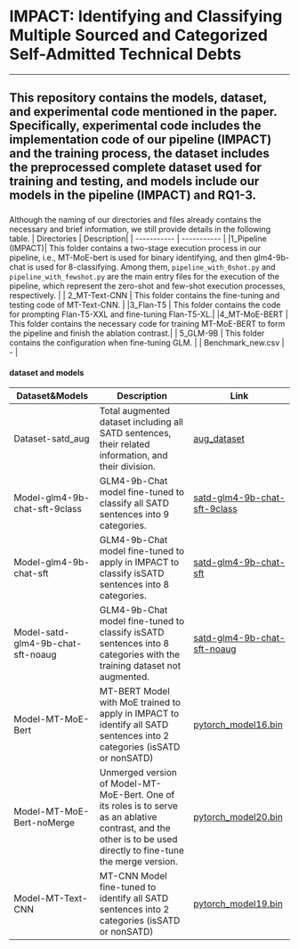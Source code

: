 # IMPACT: Identifying and Classifying Multiple Sourced and Categorized Self-Admitted Technical Debts
---
This  repository contains the models, dataset, and experimental code mentioned in the paper. Specifically, experimental code includes the implementation code of our pipeline (IMPACT) and the training process, the dataset includes the preprocessed complete dataset used for training and testing, and models include our models in the pipeline (IMPACT) and RQ1-3. 
---
### 
Although the naming of our directories and files already contains the necessary and brief information, we still provide details in the following table.
| Directories | Description|
| ----------- | ----------- |
|1_Pipeline (IMPACT)| This folder contains a two-stage execution process in our pipeline, i.e., MT-MoE-bert is used for binary identifying, and then glm4-9b-chat is used for 8-classifying. Among them, `pipeline_with_0shot.py` and `pipeline_with_fewshot.py` are the main entry files for the execution of the pipeline, which represent the zero-shot and few-shot execution processes, respectively. |
| 2_MT-Text-CNN | This folder contains the fine-tuning and testing code of MT-Text-CNN. |
|3_Flan-T5 | This folder contains the code for prompting Flan-T5-XXL and fine-tuning Flan-T5-XL.|
|4_MT-MoE-BERT | This folder contains the necessary code for training MT-MoE-BERT to form the pipeline and finish the ablation contrast.|
| 5_GLM-9B | This folder contains the configuration when fine-tuning GLM. |
| Benchmark_new.csv | - |


#### dataset and models

| Dataset&Models| Description | Link |
| ----------- | ----------- | --------- |
| Dataset-satd_aug | Total augmented dataset including all SATD sentences, their related information, and their division. | [aug_dataset](https://box.nju.edu.cn/library/9b4776c1-af53-4cec-b7c6-60a33f918280/SATD-IMPACT/aug_dataset) |
| Model-glm4-9b-chat-sft-9class | GLM4-9b-Chat model fine-tuned to classify all SATD sentences into 9 categories. | [satd-glm4-9b-chat-sft-9class](https://huggingface.co/chaos1203/satd-glm4-9b-chat-sft-9class) |
| Model-glm4-9b-chat-sft | GLM4-9b-Chat model fine-tuned to apply in IMPACT to classify isSATD sentences into 8 categories. | [satd-glm4-9b-chat-sft](https://huggingface.co/chaos1203/satd-glm4-9b-chat-sft) |
| Model-satd-glm4-9b-chat-sft-noaug | GLM4-9b-Chat model fine-tuned to classify isSATD sentences into 8 categories with the training dataset not augmented. | [satd-glm4-9b-chat-sft-noaug](https://huggingface.co/chaos1203/satd-glm4-9b-chat-sft-noaug) |
| Model-MT-MoE-Bert | MT-BERT Model with MoE trained to apply in IMPACT to identify all SATD sentences into 2 categories (isSATD or nonSATD) | [pytorch_model16.bin](https://box.nju.edu.cn/f/a9455caeac9547159ff2/?dl=1) |
| Model-MT-MoE-Bert-noMerge | Unmerged version of Model-MT-MoE-Bert. One of its roles is to serve as an ablative contrast, and the other is to be used directly to fine-tune the merge version. | [pytorch_model20.bin](https://box.nju.edu.cn/f/a9455caeac9547159ff2/?dl=1) |
| Model-MT-Text-CNN | MT-CNN Model fine-tuned to identify all SATD sentences into 2 categories (isSATD or nonSATD) | [pytorch_model19.bin](https://box.nju.edu.cn/library/9b4776c1-af53-4cec-b7c6-60a33f918280/SATD-IMPACT/MT-Text-CNN) |
